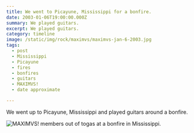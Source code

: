 ```yaml
---
title: We went to Picayune, Mississippi for a bonfire.
date: 2003-01-06T19:00:00.000Z
summary: We played guitars.
excerpt: We played guitars.
category: timeline
image: /static/img/rock/maximvs/maximvs-jan-6-2003.jpg
tags:
  - post 
  - Mississippi
  - Picayune
  - fires
  - bonfires
  - guitars
  - MAXIMVS!
  - date approximate

---
```


We went up to Picayune, Mississippi and played guitars around a bonfire.

![MAXIMVS! members out of togas at a bonfire in Mississippi.](rock/maximvs/maximvs-jan-6-2003.jpg)